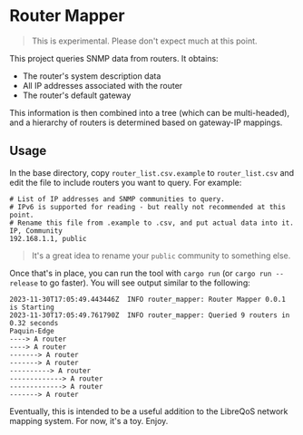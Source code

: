 # Router Mapper

> This is experimental. Please don't expect much at this point.

This project queries SNMP data from routers. It obtains:

* The router's system description data
* All IP addresses associated with the router
* The router's default gateway

This information is then combined into a tree (which can be multi-headed), and a hierarchy of routers is determined based on gateway-IP mappings.

## Usage

In the base directory, copy `router_list.csv.example` to `router_list.csv` and edit the file to include routers you want to query. For example:

```csv
# List of IP addresses and SNMP communities to query.
# IPv6 is supported for reading - but really not recommended at this point.
# Rename this file from .example to .csv, and put actual data into it.
IP, Community
192.168.1.1, public
```

> It's a great idea to rename your `public` community to something else.

Once that's in place, you can run the tool with `cargo run` (or `cargo run --release` to go faster). You will see output similar to the following:

```
2023-11-30T17:05:49.443446Z  INFO router_mapper: Router Mapper 0.0.1 is Starting
2023-11-30T17:05:49.761790Z  INFO router_mapper: Queried 9 routers in 0.32 seconds
Paquin-Edge
----> A router
----> A router
-------> A router
-------> A router
----------> A router
-------------> A router
-------------> A router
-------> A router
```

Eventually, this is intended to be a useful addition to the LibreQoS network mapping system. For now, it's a toy. Enjoy.